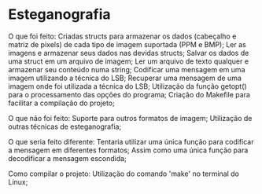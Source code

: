 # Esteganografia

O que foi feito:
	Criadas structs para armazenar os dados (cabeçalho e matriz de pixels) de cada tipo de imagem suportada (PPM e BMP);
	Ler as imagens e armazenar seus dados nas devidas structs;
	Salvar os dados de uma struct em um arquivo de imagem;
	Ler um arquivo de texto qualquer e armazenar seu conteúdo numa string;
	Codificar uma mensagem em uma imagem utilizando a técnica do LSB;
	Recuperar uma mensagem de uma imagem onde foi utilizada a técnica do LSB;
	Utilização da função getopt() para o processamento das opções do programa;
	Criação do Makefile para facilitar a compilação do projeto;
	
O que não foi feito:
	Suporte para outros formatos de imagem;
	Utilização de outras técnicas de esteganografia;

O que seria feito diferente:
	Tentaria utilizar uma única função para codificar a mensagem em diferentes formatos;
	Assim como uma única função para decodificar a mensagem escondida;
	
Como compilar o projeto:
	Utilização do comando 'make' no terminal do Linux;
